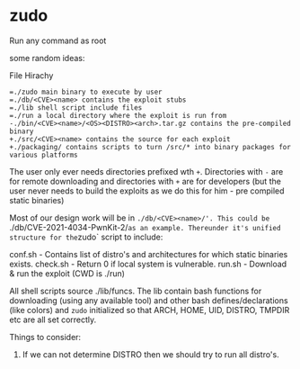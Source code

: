 # zudo
Run any command as root


some random ideas:

File Hirachy

```
=./zudo main binary to execute by user  
=./db/<CVE><name> contains the exploit stubs  
=./lib shell script include files  
=./run a local directory where the exploit is run from  
-./bin/<CVE><name>/<OS><DISTRO><arch>.tar.gz contains the pre-compiled binary  
+./src/<CVE><name> contains the source for each exploit
+./packaging/ contains scripts to turn /src/* into binary packages for various platforms
```
  
The user only ever needs directories prefixed wth `+`. Directories with `-` are for remote downloading and directories with `+` are for developers (but the user never needs to build the exploits as we do this for him - pre compiled static binaries)

Most of our design work will be in `./db/<CVE><name>/'. This could be `./db/CVE-2021-4034-PwnKit-2/` as an example. Thereunder it's unified structure for the `zudo` script to include:

conf.sh - Contains list of distro's and architectures for which static binaries exists.
check.sh - Return 0 if local system is vulnerable.
run.sh - Download & run the exploit (CWD is ./run)

All shell scripts source ./lib/funcs. The lib contain bash functions for downloading (using any available tool) and other bash defines/declarations (like colors) and `zudo` initialized so that ARCH, HOME, UID, DISTRO, TMPDIR etc are all set correctly.

Things to consider:
1. If we can not determine DISTRO then we should try to run all distro's. 
